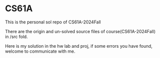 # CS61A

This is the personal sol repo of CS61A-2024Fall

There are the origin and un-solved source files of course(CS61A-2024Fall) in /src fold.

Here is my solution in the hw lab and proj, if some errors you have found, welcome to communicate with me.
